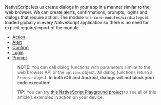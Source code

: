 NativeScript lets us create dialogs in your app in a manner similar to the web browser. 
We can create alerts, confirmations, prompts, logins and dialogs that require action.
The module `tns-core-modules/ui/dialogs` is loaded globally in every NativeScript application so 
there is no need for explicit require/import of the module.

* [Action](#action)
* [Alert](#alert)
* [Confirm](#confirm)
* [Login](#login)
* [Prompt](#prompt)


> **NOTE**: You can call dialog functions with parameters similar to the web browser API or the `options` object. All dialog functions return a `Promise` object. **In both iOS and Android, dialogs will not block your code execution!**

> **TIP**: You can try [this NativeScript Playground project](https://play.nativescript.org/?template=play-ng&id=dWQhV7) to see all of this article’s examples in action on your device.